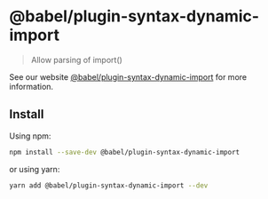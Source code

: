 # @babel/plugin-syntax-dynamic-import

> Allow parsing of import()

See our
website [@babel/plugin-syntax-dynamic-import](https://babeljs.io/docs/en/next/babel-plugin-syntax-dynamic-import.html)
for more information.

## Install

Using npm:

```sh
npm install --save-dev @babel/plugin-syntax-dynamic-import
```

or using yarn:

```sh
yarn add @babel/plugin-syntax-dynamic-import --dev
```
